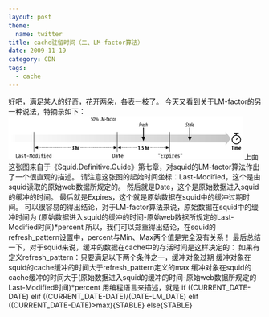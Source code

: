 ```yaml
---
layout: post
theme:
  name: twitter
title: cache驻留时间（二、LM-factor算法）
date: 2009-11-19
category: CDN
tags: 
  - cache
---
```


好吧，满足某人的好奇，花开两朵，各表一枝了。
今天又看到关于LM-factor的另一种说法，特摘录如下：
<img src="/images/uploads/lm-factor.gif" alt="" />
上面这张图来自于《Squid.Definitive.Guide》第七章，对squid的LM-factor算法作出了一个很直观的描述。
请注意这张图的起始时间坐标：Last-Modified，这个是由squid读取的原始web数据所规定的。
然后就是Date，这个是原始数据进入squid的缓冲的时间。
最后就是Expires，这个就是原始数据在squid中的缓冲过期时间。
可以很容易的得出结论，对于LM-factor算法来说，原始数据在squid中的缓冲时间为
(原始数据进入squid的缓冲的时间-原始web数据所规定的Last-Modified时间)*percent
所以，我们可以郑重得出结论，在squid的refresh_pattern设置中，percent与Min、Max两个值是完全没有关系！
最后总结一下，对于squid来说，缓冲的数据在cache中的存活时间是这样决定的：
如果有定义refresh_pattern：只要满足以下两个条件之一，缓冲对象过期
缓冲对象在squid的cache缓冲的时间大于refresh_pattern定义的max
缓冲对象在squid的cache缓冲的时间大于(原始数据进入squid的缓冲的时间-原始web数据所规定的Last-Modified时间)*percent
用编程语言来描述，就是
if
((CURRENT_DATE-DATE)
elif
((CURRENT_DATE-DATE)/(DATE-LM_DATE)
elif
((CURRENT_DATE-DATE)>max){STABLE}
else{STABLE}


